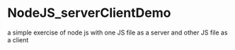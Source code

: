 # NodeJS_serverClientDemo
a simple exercise of node js with one JS file as a server and other JS file as a client
